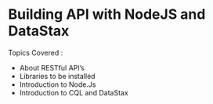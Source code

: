 # Building API with NodeJS and DataStax

Topics Covered :

- About RESTful API’s
- Libraries to be installed
- Introduction to Node.Js
- Introduction to CQL and DataStax


